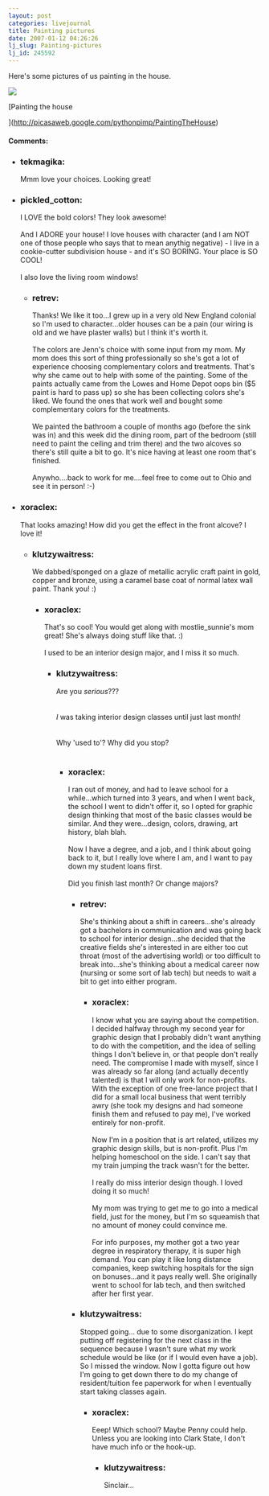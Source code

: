 ```yaml
---
layout: post
categories: livejournal
title: Painting pictures
date: 2007-01-12 04:26:26
lj_slug: Painting-pictures
lj_id: 245592
---
```

Here's some pictures of us painting in the house.



[![](http://lh3.google.com/image/pythonpimp/RacE04GhG6E/AAAAAAAAAGI/0-XW74EhB8A/s160-c/PaintingTheHouse.jpg)](http://picasaweb.google.com/pythonpimp/PaintingTheHouse)



[Painting the house



](http://picasaweb.google.com/pythonpimp/PaintingTheHouse)


<div id="comments"><h4>Comments:</h4><div class="lj-comments"><ul>
<li><h3>tekmagika: </h3>
<a id="comment-726"></a>
<p>Mmm love your choices. Looking great!</p>
</li>
<li><h3>pickled_cotton: </h3>
<a id="comment-729"></a>
<p>I LOVE the bold colors!  They look awesome!<br>
<br>
And I ADORE your house!  I love houses with character (and I am NOT one of those people who says that to mean anythig negative) - I live in a cookie-cutter subdivision house - and it's SO BORING.  Your place is SO COOL!<br>
<br>
I also love the living room windows!</p>
<ul>
<li><h3>retrev: </h3>
<a id="comment-730"></a>
<p>Thanks! We like it too...I grew up in a very old New England colonial so I'm used to character...older houses can be a pain (our wiring is old and we have plaster walls) but I think it's worth it.<br>
<br>
The colors are Jenn's choice with some input from my mom. My mom does this sort of thing professionally so she's got a lot of experience choosing complementary colors and treatments. That's why she came out to help with some of the painting. Some of the paints actually came from the Lowes and Home Depot oops bin ($5 paint is hard to pass up) so she has been collecting colors she's liked. We found the ones that work well and bought some complementary colors for the treatments.<br>
<br>
We painted the bathroom a couple of months ago (before the sink was in) and this week did the dining room, part of the bedroom (still need to paint the ceiling and trim there) and the two alcoves so there's still quite a bit to go. It's nice having at least one room that's finished.<br>
<br>
Anywho....back to work for me....feel free to come out to Ohio and see it in person! :-)</p>
</li>
</ul>
</li>
<li><h3>xoraclex: </h3>
<a id="comment-731"></a>
<p>That looks amazing! How did you get the effect in the front alcove? I love it!</p>
<ul>
<li><h3>klutzywaitress: </h3>
<a id="comment-732"></a>
<p>We dabbed/sponged on a glaze of metallic acrylic craft paint in gold, copper and bronze, using a caramel base coat of normal latex wall paint. Thank you! :)</p>
<ul>
<li><h3>xoraclex: </h3>
<a id="comment-733"></a>
<p>That's so cool! You would get along with mostlie_sunnie's mom great! She's always doing stuff like that. :)<br>
<br>
I used to be an interior design major, and I miss it so much.</p>
<ul>
<li><h3>klutzywaitress: </h3>
<a id="comment-734"></a>
<p>Are you <i>serious</i>???<br>
<br>
<br>
<i>I</i> was taking interior design classes until just last month!<br>
<br>
<br>
Why 'used to'? Why did you stop?<br>
<br></p>
<ul>
<li><h3>xoraclex: </h3>
<a id="comment-736"></a>
<p>I ran out of money, and had to leave school for a while...which turned into 3 years, and when I went back, the school I went to didn't offer it, so I opted for graphic design thinking that most of the basic classes would be similar. And they were...design, colors, drawing, art history, blah blah.<br>
<br>
Now I have a degree, and a job, and I think about going back to it, but I really love where I am, and I want to pay down my student loans first.<br>
<br>
Did you finish last month? Or change majors?</p>
<ul>
<li><h3>retrev: </h3>
<a id="comment-737"></a>
<p>She's thinking about a shift in careers...she's already got a bachelors in communication and was going back to school for interior design...she decided that the creative fields she's interested in are either too cut throat (most of the advertising world) or too difficult to break into...she's thinking about a medical career now (nursing or some sort of lab tech) but needs to wait a bit to get into either program.</p>
<ul>
<li><h3>xoraclex: </h3>
<a id="comment-738"></a>
<p>I know what you are saying about the competition. I decided halfway through my second year for graphic design that I probably didn't want anything to do with the competition, and the idea of selling things I don't believe in, or that people don't really need. The compromise I made with myself, since I was already so far along (and actually decently talented) is that I will only work for non-profits. With the exception of one free-lance project that I did for a small local business that went terribly awry (she took my designs and had someone finish them and refused to pay me), I've worked entirely for non-profit. <br>
<br>
Now I'm in a position that is art related, utilizes my graphic design skills, but is non-profit. Plus I'm helping homeschool on the side. I can't say that my train jumping the track wasn't for the better.<br>
<br>
I really do miss interior design though. I loved doing it so much!<br>
<br>
My mom was trying to get me to go into a medical field, just for the money, but I'm so squeamish that no amount of money could convince me.<br>
<br>
For info purposes, my mother got a two year degree in respiratory therapy, it is super high demand. You can play it like long distance companies, keep switching hospitals for the sign on bonuses...and it pays really well. She originally went to school for lab tech, and then switched after her first year.</p>
</li>
</ul>
</li>
<li><h3>klutzywaitress: </h3>
<a id="comment-739"></a>
<p>Stopped going... due to some disorganization. I kept putting off registering for the next class in the sequence because I wasn't sure what my work schedule would be like (or if I would even have a job). So I missed the window. Now I gotta figure out how I'm going to get down there to do my change of resident/tuition fee paperwork for when I eventually start taking classes again.</p>
<ul>
<li><h3>xoraclex: </h3>
<a id="comment-740"></a>
<p>Eeep! Which school? Maybe Penny could help. Unless you are looking into Clark State, I don't have much info or the hook-up.</p>
<ul>
<li><h3>klutzywaitress: </h3>
<a id="comment-741"></a>
<p>Sinclair...</p>
</li>
</ul>
</li>
</ul>
</li>
</ul>
</li>
</ul>
</li>
</ul>
</li>
</ul>
</li>
</ul>
</li>
</ul></div></div>
